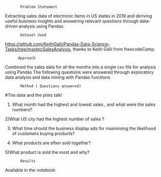            Problem Statement

Extracting sales data of electronic items in US states in 2019 and deriving useful business insights and answering relevant questions through data-driven analysis using Pandas. 

           Dataset Used

https://github.com/KeithGalli/Pandas-Data-Science-Tasks/tree/master/SalesAnalysis, thanks to Keith Galli from freecodeCamp.

          Approach

Combined the sales data for all the months into a single csv file for analysis using Pandas
The following questions were answered through exploratory data analysis and data mining with Pandas functions

           Method ( Questions answered)
 #The data and the plots talk!

1) What month had the highest and lowest sales , and what were the sales numbers?

2)What US city had the highest number of sales ?

3) What time should the business display ads for maximising the likelihood of customers buying products?

4) What products are often sold together?

5)What product is sold the most and why?

           Results

Available in the notebook
